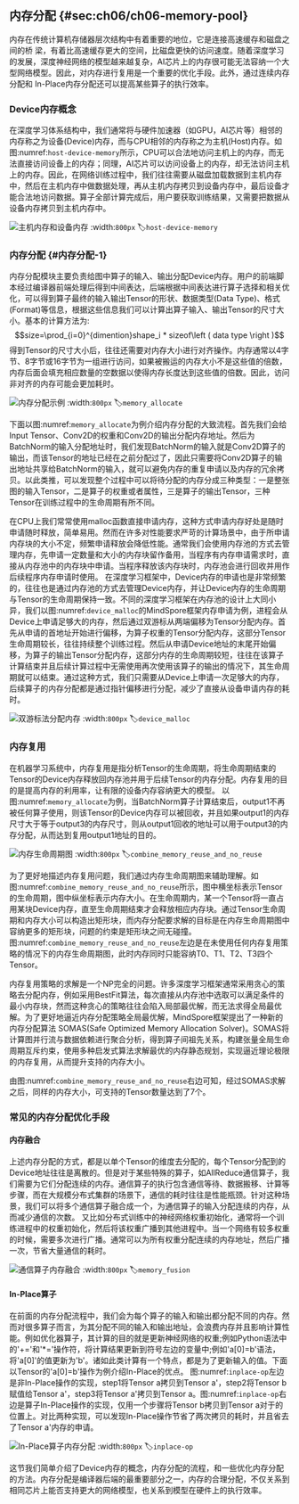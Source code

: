## 内存分配 {#sec:ch06/ch06-memory-pool}

内存在传统计算机存储器层次结构中有着重要的地位，它是连接高速缓存和磁盘之间的桥
梁，有着比高速缓存更大的空间，比磁盘更快的访问速度。随着深度学习的发展，深度神经网络的模型越来越复杂，AI芯片上的内存很可能无法容纳一个大型网络模型。因此，对内存进行复用是一个重要的优化手段。此外，通过连续内存分配和
In-Place内存分配还可以提高某些算子的执行效率。

### Device内存概念

在深度学习体系结构中，我们通常将与硬件加速器（如GPU，AI芯片等）相邻的内存称之为设备(Device)内存，而与CPU相邻的内存称之为主机(Host)内存。如图:numref:`host-device-memory`所示，CPU可以合法地访问主机上的内存，而无法直接访问设备上的内存；同理，AI芯片可以访问设备上的内存，却无法访问主机上的内存。因此，在网络训练过程中，我们往往需要从磁盘加载数据到主机内存中，然后在主机内存中做数据处理，再从主机内存拷贝到设备内存中，最后设备才能合法地访问数据。算子全部计算完成后，用户要获取训练结果，又需要把数据从设备内存拷贝到主机内存中。

![主机内存和设备内存](../img/ch05/host-device-memory.png)
:width:`800px`
:label:`host-device-memory`

### 内存分配 {#内存分配-1}

内存分配模块主要负责给图中算子的输入、输出分配Device内存。用户的前端脚本经过编译器前端处理后得到中间表达，后端根据中间表达进行算子选择和相关优化，可以得到算子最终的输入输出Tensor的形状、数据类型(Data
Type)、格式(Format)等信息，根据这些信息我们可以计算出算子输入、输出Tensor的尺寸大小。基本的计算方法为:
$$size=\prod_{i=0}^{dimention}shape_i * sizeof\left ( data type \right )$$
得到Tensor的尺寸大小后，往往还需要对内存大小进行对齐操作。内存通常以4字节、8字节或16字节为一组进行访问，如果被搬运的内存大小不是这些值的倍数，内存后面会填充相应数量的空数据以使得内存长度达到这些值的倍数。因此，访问非对齐的内存可能会更加耗时。

![内存分配示例](../img/ch05/memory_allocate.png)
:width:`800px`
:label:`memory_allocate`

下面以图:numref:`memory_allocate`为例介绍内存分配的大致流程。首先我们会给Input
Tensor、Conv2D的权重和Conv2D的输出分配内存地址。然后为BatchNorm的输入分配地址时，我们发现BatchNorm的输入就是Conv2D算子的输出，而该Tensor的地址已经在之前分配过了，因此只需要将Conv2D算子的输出地址共享给BatchNorm的输入，就可以避免内存的重复申请以及内存的冗余拷贝。以此类推，可以发现整个过程中可以将待分配的内存分成三种类型：一是整张图的输入Tensor，二是算子的权重或者属性，三是算子的输出Tensor，三种Tensor在训练过程中的生命周期有所不同。

在CPU上我们常常使用malloc函数直接申请内存，这种方式申请内存好处是随时申请随时释放，简单易用。然而在许多对性能要求严苛的计算场景中，由于所申请内存块的大小不定，频繁申请释放会降低性能。通常我们会使用内存池的方式去管理内存，先申请一定数量和大小的内存块留作备用，当程序有内存申请需求时，直接从内存池中的内存块中申请。当程序释放该内存块时，内存池会进行回收并用作后续程序内存申请时使用。
在深度学习框架中，Device内存的申请也是非常频繁的，往往也是通过内存池的方式去管理Device内存，并让Device内存的生命周期与Tensor的生命周期保持一致。不同的深度学习框架在内存池的设计上大同小异，我们以图:numref:`device_malloc`的MindSpore框架内存申请为例，进程会从Device上申请足够大的内存，然后通过双游标从两端偏移为Tensor分配内存。首先从申请的首地址开始进行偏移，为算子权重的Tensor分配内存，这部分Tensor生命周期较长，往往持续整个训练过程。然后从申请Device地址的末尾开始偏移，为算子的输出Tensor分配内存，这部分内存的生命周期较短，往往在该算子计算结束并且后续计算过程中无需使用再次使用该算子的输出的情况下，其生命周期就可以结束。通过这种方式，我们只需要从Device上申请一次足够大的内存，后续算子的内存分配都是通过指针偏移进行分配，减少了直接从设备申请内存的耗时。

![双游标法分配内存](../img/ch05/device_malloc.png)
:width:`800px`
:label:`device_malloc`

### 内存复用

在机器学习系统中，内存复用是指分析Tensor的生命周期，将生命周期结束的Tensor的Device内存释放回内存池并用于后续Tensor的内存分配。内存复用的目的是提高内存的利用率，让有限的设备内存容纳更大的模型。
以图:numref:`memory_allocate`为例，当BatchNorm算子计算结束后，output1不再被任何算子使用，则该Tensor的Device内存可以被回收，并且如果output1的内存尺寸大于等于output3的内存尺寸，则从output1回收的地址可以用于output3的内存分配，从而达到复用output1地址的目的。

![内存生命周期图](../img/ch05/combine_memory_reuse_and_no_reuse.png)
:width:`800px`
:label:`combine_memory_reuse_and_no_reuse`

为了更好地描述内存复用问题，我们通过内存生命周期图来辅助理解。如图:numref:`combine_memory_reuse_and_no_reuse`所示，图中横坐标表示Tensor的生命周期，图中纵坐标表示内存大小。在生命周期内，某一个Tensor将一直占用某块Device内存，直至生命周期结束才会释放相应内存块。通过Tensor生命周期和内存大小可以构造出矩形块，而内存分配要求解的目标是在内存生命周期图中容纳更多的矩形块，问题的约束是矩形块之间无碰撞。图:numref:`combine_memory_reuse_and_no_reuse`左边是在未使用任何内存复用策略的情况下的内存生命周期图，此时内存同时只能容纳T0、T1、T2、T3四个Tensor。

内存复用策略的求解是一个NP完全的问题。许多深度学习框架通常采用贪心的策略去分配内存，例如采用BestFit算法，每次直接从内存池中选取可以满足条件的最小内存块，然而这种贪心的策略往往会陷入局部最优解，而无法求得全局最优解。为了更好地逼近内存分配策略全局最优解，MindSpore框架提出了一种新的内存分配算法
SOMAS(Safe Optimized Memory Allocation
Solver)。SOMAS将计算图并行流与数据依赖进行聚合分析，得到算子间祖先关系，构建张量全局生命周期互斥约束，使用多种启发式算法求解最优的内存静态规划，实现逼近理论极限的内存复用，从而提升支持的内存大小。

由图:numref:`combine_memory_reuse_and_no_reuse`右边可知，经过SOMAS求解之后，同样的内存大小，可支持的Tensor数量达到了7个。

### 常见的内存分配优化手段

#### 内存融合

上述内存分配的方式，都是以单个Tensor的维度去分配的，每个Tensor分配到的Device地址往往是离散的。但是对于某些特殊的算子，如AllReduce通信算子，我们需要为它们分配连续的内存。通信算子的执行包含通信等待、数据搬移、计算等步骤，而在大规模分布式集群的场景下，通信的耗时往往是性能瓶颈。针对这种场景，我们可以将多个通信算子融合成一个，为通信算子的输入分配连续的内存，从而减少通信的次数。
又比如分布式训练中的神经网络权重初始化，通常将一个训练进程中的权重初始化，然后将该权重广播到其他进程中。当一个网络有较多权重的时候，需要多次进行广播。通常可以为所有权重分配连续的内存地址，然后广播一次，节省大量通信的耗时。

![通信算子内存融合](../img/ch05/memory_fusion.png)
:width:`800px`
:label:`memory_fusion`

#### In-Place算子

在前面的内存分配流程中，我们会为每个算子的输入和输出都分配不同的内存。然而对很多算子而言，为其分配不同的输入和输出地址，会浪费内存并且影响计算性能。例如优化器算子，其计算的目的就是更新神经网络的权重;例如Python语法中的'+='和'\*='操作符，将计算结果更新到符号左边的变量中;例如'a\[0\]=b'语法，将'a\[0\]'的值更新为'b'。诸如此类计算有一个特点，都是为了更新输入的值。下面以Tensor的'a\[0\]=b'操作为例介绍In-Place的优点。
图:numref:`inplace-op`左边是非In-Place操作的实现，step1将Tensor
a拷贝到Tensor a'，step2将Tensor b赋值给Tensor a'，step3将Tensor
a'拷贝到Tensor
a。图:numref:`inplace-op`右边是算子In-Place操作的实现，仅用一个步骤将Tensor
b拷贝到Tensor
a对于的位置上。对比两种实现，可以发现In-Place操作节省了两次拷贝的耗时，并且省去了Tensor
a'内存的申请。

![In-Place算子内存分配](../img/ch05/inplace-op.png)
:width:`800px`
:label:`inplace-op`

这节我们简单介绍了Device内存的概念，内存分配的流程，和一些优化内存分配的方法。内存分配是编译器后端的最重要部分之一，内存的合理分配，不仅关系到相同芯片上能否支持更大的网络模型，也关系到模型在硬件上的执行效率。